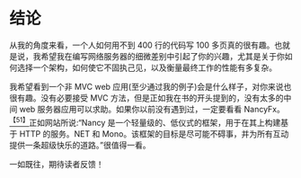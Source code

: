 # 结论

从我的角度来看，一个人如何用不到 400 行的代码写 100 多页真的很有趣。也就是说，我希望我在编写网络服务器的细微差别中引起了你的兴趣，尤其是关于你如何选择一个架构，如何使它不固执己见，以及衡量最终工作的性能有多复杂。

我希望看到一个非 MVC web 应用(至少通过我的例子)会是什么样子，对你来说也很有趣。没有必要接受 MVC 方法，但是正如我在书的开头提到的，没有太多的中间 web 服务器应用可以求助。如果你以前没有遇到过，一定要看看 NancyFx。[<sup>【51】</sup>](Web_Servers_Succinctly_0018.htm#_ftn51)正如网站所说:“Nancy 是一个轻量级的、低仪式的框架，用于在其上构建基于 HTTP 的服务。NET 和 Mono。该框架的目标是尽可能不碍事，并为所有互动提供一条超级快乐的道路。”很值得一看。

一如既往，期待读者反馈！
